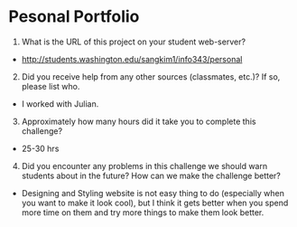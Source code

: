 # Pesonal Portfolio

1. What is the URL of this project on your student web-server?

- http://students.washington.edu/sangkim1/info343/personal

2. Did you receive help from any other sources (classmates, etc.)? If so, please list who.

- I worked with Julian.

3. Approximately how many hours did it take you to complete this challenge?

- 25-30 hrs

4. Did you encounter any problems in this challenge we should warn students about in the future? How can we make the challenge better?

- Designing and Styling website is not easy thing to do (especially when you want to make it look cool), but I think it gets better when you spend more time on them and try more things to make them look better. 